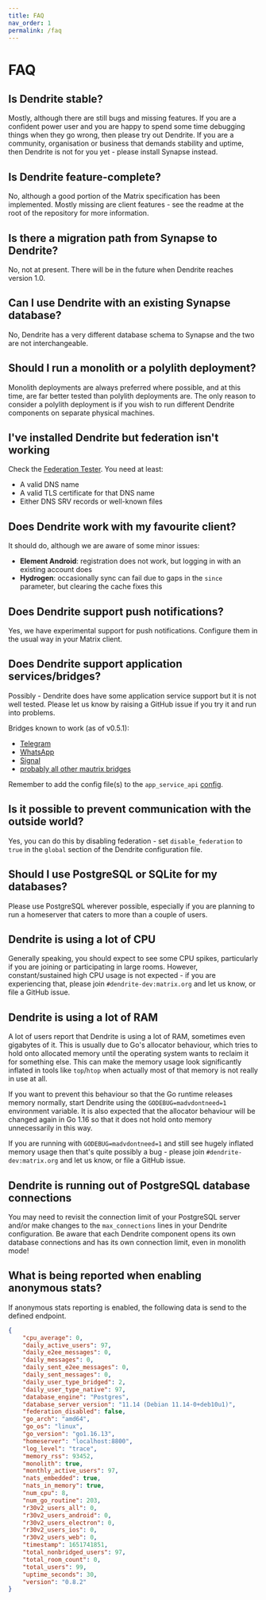 ```yaml
---
title: FAQ
nav_order: 1
permalink: /faq
---
```


# FAQ

## Is Dendrite stable?

Mostly, although there are still bugs and missing features. If you are a confident power user and you are happy to spend some time debugging things when they go wrong, then please try out Dendrite. If you are a community, organisation or business that demands stability and uptime, then Dendrite is not for you yet - please install Synapse instead.

## Is Dendrite feature-complete?

No, although a good portion of the Matrix specification has been implemented. Mostly missing are client features - see the readme at the root of the repository for more information.

## Is there a migration path from Synapse to Dendrite?

No, not at present. There will be in the future when Dendrite reaches version 1.0.

## Can I use Dendrite with an existing Synapse database?

No, Dendrite has a very different database schema to Synapse and the two are not interchangeable.

## Should I run a monolith or a polylith deployment?

Monolith deployments are always preferred where possible, and at this time, are far better tested than polylith deployments are. The only reason to consider a polylith deployment is if you wish to run different Dendrite components on separate physical machines.

## I've installed Dendrite but federation isn't working

Check the [Federation Tester](https://federationtester.matrix.org). You need at least:

* A valid DNS name
* A valid TLS certificate for that DNS name
* Either DNS SRV records or well-known files

## Does Dendrite work with my favourite client?

It should do, although we are aware of some minor issues:

* **Element Android**: registration does not work, but logging in with an existing account does
* **Hydrogen**: occasionally sync can fail due to gaps in the `since` parameter, but clearing the cache fixes this

## Does Dendrite support push notifications?

Yes, we have experimental support for push notifications. Configure them in the usual way in your Matrix client.

## Does Dendrite support application services/bridges?

Possibly - Dendrite does have some application service support but it is not well tested. Please let us know by raising a GitHub issue if you try it and run into problems.

Bridges known to work (as of v0.5.1):

* [Telegram](https://docs.mau.fi/bridges/python/telegram/index.html)
* [WhatsApp](https://docs.mau.fi/bridges/go/whatsapp/index.html)
* [Signal](https://docs.mau.fi/bridges/python/signal/index.html)
* [probably all other mautrix bridges](https://docs.mau.fi/bridges/)

Remember to add the config file(s) to the `app_service_api` [config](https://github.com/matrix-org/dendrite/blob/de38be469a23813921d01bef3e14e95faab2a59e/dendrite-config.yaml#L130-L131).

## Is it possible to prevent communication with the outside world?

Yes, you can do this by disabling federation - set `disable_federation` to `true` in the `global` section of the Dendrite configuration file.

## Should I use PostgreSQL or SQLite for my databases?

Please use PostgreSQL wherever possible, especially if you are planning to run a homeserver that caters to more than a couple of users.

## Dendrite is using a lot of CPU

Generally speaking, you should expect to see some CPU spikes, particularly if you are joining or participating in large rooms. However, constant/sustained high CPU usage is not expected - if you are experiencing that, please join `#dendrite-dev:matrix.org` and let us know, or file a GitHub issue.

## Dendrite is using a lot of RAM

A lot of users report that Dendrite is using a lot of RAM, sometimes even gigabytes of it. This is usually due to Go's allocator behaviour, which tries to hold onto allocated memory until the operating system wants to reclaim it for something else. This can make the memory usage look significantly inflated in tools like `top`/`htop` when actually most of that memory is not really in use at all.

If you want to prevent this behaviour so that the Go runtime releases memory normally, start Dendrite using the `GODEBUG=madvdontneed=1` environment variable. It is also expected that the allocator behaviour will be changed again in Go 1.16 so that it does not hold onto memory unnecessarily in this way.

If you are running with `GODEBUG=madvdontneed=1` and still see hugely inflated memory usage then that's quite possibly a bug - please join `#dendrite-dev:matrix.org` and let us know, or file a GitHub issue.

## Dendrite is running out of PostgreSQL database connections

You may need to revisit the connection limit of your PostgreSQL server and/or make changes to the `max_connections` lines in your Dendrite configuration. Be aware that each Dendrite component opens its own database connections and has its own connection limit, even in monolith mode!

## What is being reported when enabling anonymous stats?

If anonymous stats reporting is enabled, the following data is send to the defined endpoint.

```json
{
    "cpu_average": 0,
    "daily_active_users": 97,
    "daily_e2ee_messages": 0,
    "daily_messages": 0,
    "daily_sent_e2ee_messages": 0,
    "daily_sent_messages": 0,
    "daily_user_type_bridged": 2,
    "daily_user_type_native": 97,
    "database_engine": "Postgres",
    "database_server_version": "11.14 (Debian 11.14-0+deb10u1)",
    "federation_disabled": false,
    "go_arch": "amd64",
    "go_os": "linux",
    "go_version": "go1.16.13",
    "homeserver": "localhost:8800",
    "log_level": "trace",
    "memory_rss": 93452,
    "monolith": true,
    "monthly_active_users": 97,
    "nats_embedded": true,
    "nats_in_memory": true,
    "num_cpu": 8,
    "num_go_routine": 203,
    "r30v2_users_all": 0,
    "r30v2_users_android": 0,
    "r30v2_users_electron": 0,
    "r30v2_users_ios": 0,
    "r30v2_users_web": 0,
    "timestamp": 1651741851,
    "total_nonbridged_users": 97,
    "total_room_count": 0,
    "total_users": 99,
    "uptime_seconds": 30,
    "version": "0.8.2"
}
```
